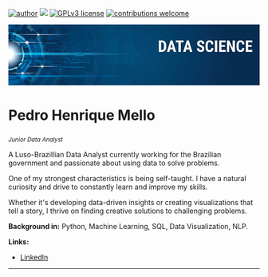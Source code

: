 [![author](https://img.shields.io/badge/author-carlosfab-red.svg)](https://www.linkedin.com/in/carlosfab) [![](https://img.shields.io/badge/python-3.7+-blue.svg)](https://www.python.org/downloads/release/python-365/) [![GPLv3 license](https://img.shields.io/badge/License-GPLv3-blue.svg)](http://perso.crans.org/besson/LICENSE.html) [![contributions welcome](https://img.shields.io/badge/contributions-welcome-brightgreen.svg?style=flat)](https://github.com/carlosfab/data_science/issues)

<p align="center">
  <img src="banner.png" >
</p>

# Pedro Henrique Mello
<sub>*Junior Data Analyst*</sub>

A Luso-Brazillian Data Analyst currently working for the Brazilian government and passionate about using data to solve problems. 

One of my strongest characteristics is being self-taught. I have a natural curiosity and drive to constantly learn and improve my skills.

Whether it's developing data-driven insights or creating visualizations that tell a story, I thrive on finding creative solutions to challenging problems.

**Background in:** Python, Machine Learning, SQL, Data Visualization, NLP.

**Links:**

* [LinkedIn](linkedin.com/in/pedro-h-mello-b893701b1)

---
